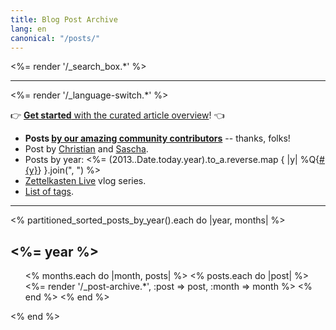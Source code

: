 ```yaml
---
title: Blog Post Archive
lang: en
canonical: "/posts/"
---
```


<%= render '/_search_box.*' %>

<hr>

<%= render '/_language-switch.*' %>

👉 [**Get started** with the curated article overview](/overview/)! 👈

* **Posts [by our amazing community contributors](/authors/guests/)** -- thanks, folks!
* Post by [Christian](/authors/christian/) and [Sascha](/authors/sascha/).
* Posts by year: <%= (2013..Date.today.year).to_a.reverse.map { |y| %Q{[#{y}](/posts/#{y}/)} }.join(", ") %>
* [Zettelkasten Live](/live/) vlog series.
* [List of tags](/posts/tags/).

<hr>

<% partitioned_sorted_posts_by_year().each do |year, months| %>
<h2><%= year %></h2>

<ul class="allposts">
<% months.each do |month, posts| %>
<% posts.each do |post| %>
<%= render '/_post-archive.*', :post => post, :month => month %>
<% end %>
<% end %>
</ul>

<% end %>
